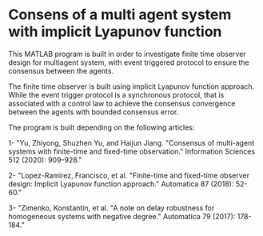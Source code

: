 # Consens of a multi agent system with implicit Lyapunov function
This MATLAB program is built in order to investigate finite time observer design for multiagent system, with event triggered protocol to ensure the consensus between the agents.

The finite time observer is built using implicit Lyapunov function approach. While the event trigger protocol is a synchronous protocol, that is associated with a control law to achieve the consensus convergence between the agents with bounded consensus error.

The program is built depending on the following articles:

1- "Yu, Zhiyong, Shuzhen Yu, and Haijun Jiang. "Consensus of multi-agent systems with finite-time and fixed-time observation." Information Sciences 512 (2020): 909-928."

2- "Lopez-Ramirez, Francisco, et al. "Finite-time and fixed-time observer design: Implicit Lyapunov function approach." Automatica 87 (2018): 52-60."

3- "Zimenko, Konstantin, et al. "A note on delay robustness for homogeneous systems with negative degree." Automatica 79 (2017): 178-184."
